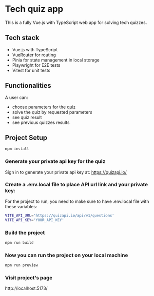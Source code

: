 # Tech quiz app

This is a fully Vue.js with TypeScript web app for solving tech quizzes.

## Tech stack
- Vue.js with TypeScript
- VueRouter for routing
- Pinia for state management in local storage
- Playwright for E2E tests
- Vitest for unit tests

## Functionalities
A user can:
- choose parameters for the quiz
- solve the quiz by requested parameters
- see quiz result
- see previous quizzes results

## Project Setup

```sh
npm install
```

### Generate your private api key for the quiz

Sign in to generate your private api key at: https://quizapi.io/

### Create a .env.local file to place API url link and your private key:

For the project to run, you need to make sure to have .env.local file with these variables:
```sh
VITE_API_URL='https://quizapi.io/api/v1/questions'
VITE_API_KEY='YOUR_API_KEY'
```

### Build the project
```sh
npm run build
```

### Now you can run the project on your local machine
```sh
npm run preview
```

### Visit project's page
http://localhost:5173/

